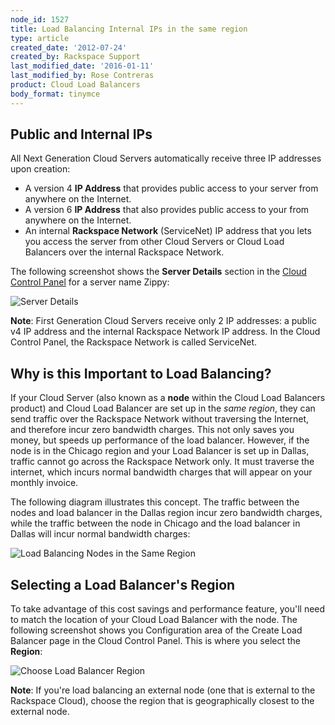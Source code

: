 ```yaml
---
node_id: 1527
title: Load Balancing Internal IPs in the same region
type: article
created_date: '2012-07-24'
created_by: Rackspace Support
last_modified_date: '2016-01-11'
last_modified_by: Rose Contreras
product: Cloud Load Balancers
body_format: tinymce
---
```


Public and Internal IPs
-----------------------

All Next Generation Cloud Servers automatically receive three IP
addresses upon creation:

-   <span>A version 4 **IP Address**</span> that provides public access
    to your server from anywhere on the Internet.
-   A version 6 **IP Address** that also provides public access to your
    from anywhere on the Internet.
-   An internal **Rackspace Network** (ServiceNet) IP address that you
    lets you access the server from other Cloud Servers or Cloud Load
    Balancers over the internal Rackspace Network.

The following screenshot shows the **Server Details** section in the
[Cloud Control Panel](http://mycloud.rackspace.com) for a server name
Zippy:

![Server Details](http://c691244.r44.cf2.rackcdn.com/IPs.png)

**Note**: First Generation Cloud Servers receive only 2 IP addresses: a
public v4 IP address and the internal Rackspace Network IP address. In
the Cloud Control Panel, the Rackspace Network is called ServiceNet.

Why is this Important to Load Balancing?
----------------------------------------

If your Cloud Server (also known as a **node** within the Cloud Load
Balancers product) and Cloud Load Balancer are set up in the *same
region*, they can send traffic over the Rackspace Network without
traversing the Internet, and therefore incur zero bandwidth charges.
This not only saves you money, but speeds up performance of the load
balancer. However, if the node is in the Chicago region and your Load
Balancer is set up in Dallas, traffic cannot go across the Rackspace
Network only. It must traverse the internet, which incurs normal
bandwidth charges that will appear on your monthly invoice.

The following diagram illustrates this concept. The traffic between the
nodes and load balancer in the Dallas region incur zero bandwidth
charges, while the traffic between the node in Chicago and the load
balancer in Dallas will incur normal bandwidth charges:

![Load Balancing Nodes in the Same
Region](http://c691244.r44.cf2.rackcdn.com/cloud-load-balancers-illustration.png)

**Selecting a Load Balancer's Region**
--------------------------------------

To take advantage of this cost savings and performance feature, you'll
need to match the location of your Cloud Load Balancer with the node.
The following screenshot shows you Configuration area of the Create Load
Balancer page in the Cloud Control Panel. This is where you select the
**Region**:

![Choose Load Balancer
Region](http://c691244.r44.cf2.rackcdn.com/LB%20Public%20vs%20Private%20IPs.png)

**Note**: If you're load balancing an external node (one that is
external to the Rackspace Cloud), choose the region that is
geographically closest to the external node.




